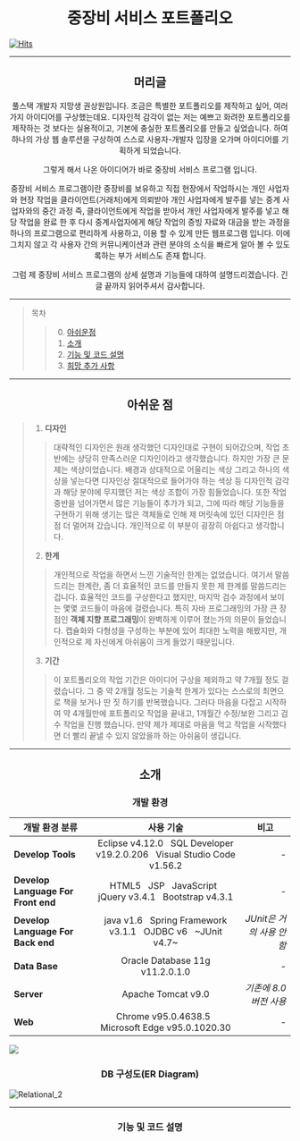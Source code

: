 <h1 align="center">중장비 서비스 포트폴리오</h1>

[![Hits](https://hits.seeyoufarm.com/api/count/incr/badge.svg?url=https%3A%2F%2Fgithub.com%2Fwal2739%2FHE_PP%2F&count_bg=%23000000&title_bg=%23E12D2D&icon=&icon_color=%23E7E7E7&title=%EC%A4%91%EC%9E%A5%EB%B9%84+%EC%84%9C%EB%B9%84%EC%8A%A4+%ED%8F%AC%ED%8A%B8%ED%8F%B4%EB%A6%AC%EC%98%A4&edge_flat=false)](https://hits.seeyoufarm.com)

---

<h2 align="center">머리글</h1>
<div align="center">
  풀스택 개발자 지망생 권상원입니다.
  조금은 특별한 포트폴리오를 제작하고 싶어, 여러가지 아이디어를 구상했는데요.
  디자인적 감각이 없는 저는 예쁘고 화려한 포트폴리오를 제작하는 것 보다는 실용적이고, 기본에 충실한 포트폴리오를 만들고 싶었습니다.
  하여 하나의 가상 웹 솔루션을 구상하여 스스로 사용자-개발자 입장을 오가며 아이디어를 기획하게 되었습니다.
  
  그렇게 해서 나온 아이디어가 바로 중장비 서비스 프로그램 입니다.
  
  중장비 서비스 프로그램이란 중장비를 보유하고 직접 현장에서 작업하시는 개인 사업자와 현장 작업을 클라이언트(거래처)에게 의뢰받아 개인 사업자에게 발주를 넣는
  중계 사업자와의 중간 과정 즉, 클라이언트에게 작업을 받아서 개인 사업자에게 발주를 넣고 해당 작업을 완료 한 후 다시 중계사업자에게 해당 작업의 증빙 자료와
  대금을 받는 과정을 하나의 프로그램으로 편리하게 사용하고, 이용 할 수 있게 만든 웹프로그램 입니다.
  이에 그치지 않고 각 사용자 간의 커뮤니케이션과 관련 분야의 소식을 빠르게 알아 볼 수 있도록하는 부가 서비스도 존재 합니다.
  
  그럼 제 중장비 서비스 프로그램의 상세 설명과 기능들에 대하여 설명드리겠습니다.
  긴 글 끝까지 읽어주셔서 감사합니다.
</div>

---

>목차
>>0. [아쉬운점](#아쉬운-점)
>>1. [소개](#소개)
>>2. [기능 및 코드 설명](#기능-및-코드-설명)
>>3. [희망 추가 사항](#희망-추가-사항)

---

<h2 align="center">아쉬운 점</h1>

>1. <strong>디자인</strong>
>>대략적인 디자인은 원래 생각했던 디자인대로 구현이 되어갔으며, 작업 초반에는 상당히 만족스러운 디자인이라고 생각했습니다.
>>하지만 가장 큰 문제는 색상이었습니다. 배경과 상대적으로 어울리는 색상 그리고 하나의 색상을 넣는다면 디자인상 절대적으로 들어가야 하는 색상 등
>>디자인적 감각과 해당 분야에 무지했던 저는 색상 조합이 가장 힘들었습니다. 
>>또한 작업 중반을 넘어가면서 많은 기능들이 추가가 되고, 그에 따라 해당 기능들을 구현하기 위해 생기는 많은 객체들로 인해 제 머릿속에 있던 디자인은
>>점점 더 멀어져 갔습니다. 개인적으로 이 부분이 굉장히 아쉽다고 생각합니다.
>2. <strong>한계</strong>
>>개인적으로 작업을 하면서 느낀 기술적인 한계는 없었습니다.
>>여기서 말씀드리는 한계란, 좀 더 효율적인 코드를 만들지 못한 제 한계를 말씀드리는 겁니다.
>>효율적인 코드를 구상한다고 했지만, 마지막 검수 과정에서 보이는 몇몇 코드들이 마음에 걸렸습니다.
>>특히 자바 프로그래밍의 가장 큰 장점인 <strong>객체 지향 프로그래밍</strong>이 완벽하게 이루어 졌는가의 의문이 들었습니다.
>>캡슐화와 다형성을 구성하는 부분에 있어 최대한 노력을 해봤지만, 개인적으로 제 자신에게 아쉬움이 크게 들었기 때문입니다.
>3. <strong>기간</strong>
>>이 포트폴리오의 작업 기간은 아이디어 구상을 제외하고 약 7개월 정도 걸렸습니다.
>>그 중 약 2개월 정도는 기술적 한계가 있다는 스스로의 최면으로 책을 보거나 딴 짓 하기를 반복했습니다.
>>그러다 마음을 다잡고 시작하여 약 4개월만에 포트폴리오 작업을 끝내고, 1개월간 수정/보완 그리고 검수 작업을 진행 했습니다.
>>만약 제가 제대로 마음을 먹고 작업을 시작했다면 더 빨리 끝낼 수 있지 않았을까 하는 아쉬움이 생깁니다.

---

<h2 align="center">소개</h1>

<h3 align="center">개발 환경</h3>

<div align="center">

|  <center>개발 환경 분류</center> |  <center>사용 기술</center> |  <center>비고</center> |
|:--------|:--------:|--------:|
|**Develop Tools** | <center> Eclipse v4.12.0  &nbsp;  SQL Developer v19.2.0.206  &nbsp;   Visual Studio Code v1.56.2 </center> |*-* |
|**Develop Language For Front end** | <center> HTML5  &nbsp;  JSP &nbsp;   JavaScript  &nbsp;  jQuery v3.4.1  &nbsp;  Bootstrap v4.3.1 </center> |*-* |
|**Develop Language For Back end** | <center> java v1.6  &nbsp;  Spring Framework v3.1.1 &nbsp;   OJDBC v6  &nbsp;  ~JUnit v4.7~ </center> |*JUnit은 거의 사용 안함* |
|**Data Base** | <center> Oracle Database 11g v11.2.0.1.0 </center> |*-* |
|**Server** | <center> Apache Tomcat v9.0 </center> |*기존에 8.0버전 사용* |
|**Web** | <center> Chrome v95.0.4638.5  &nbsp;  Microsoft Edge v95.0.1020.30 </center> |*-* |
  
</div>

[![](https://mermaid.ink/img/eyJjb2RlIjoicGllIHRpdGxlIOyWuOyWtOuzhCDqsJzrsJwg67mE7JyoXG4gICAgXCJKQVZBXCIgOiAyMDBcbiAgICBcIkpTUFwiIDogMTQwXG4gICAgXCJKUy9qUXVlcnlcIiA6IDE2MFxuICAgIFwiREIvUXVlcnlcIiA6IDgwXG4gICAgXCJIVE1MXCIgOiAxMFxuICAgIFwiZXRjLlwiIDogMTVcbiAgICAgICAgICAgICIsIm1lcm1haWQiOnsidGhlbWUiOiJkZWZhdWx0In0sInVwZGF0ZUVkaXRvciI6ZmFsc2UsImF1dG9TeW5jIjp0cnVlLCJ1cGRhdGVEaWFncmFtIjpmYWxzZX0)](https://mermaid-js.github.io/mermaid-live-editor/edit#eyJjb2RlIjoicGllIHRpdGxlIOyWuOyWtOuzhCDqsJzrsJwg67mE7JyoXG4gICAgXCJKQVZBXCIgOiAyMDBcbiAgICBcIkpTUFwiIDogMTQwXG4gICAgXCJKUy9qUXVlcnlcIiA6IDE2MFxuICAgIFwiREIvUXVlcnlcIiA6IDgwXG4gICAgXCJIVE1MXCIgOiAxMFxuICAgIFwiZXRjLlwiIDogMTVcbiAgICAgICAgICAgICIsIm1lcm1haWQiOiJ7XG4gIFwidGhlbWVcIjogXCJkZWZhdWx0XCJcbn0iLCJ1cGRhdGVFZGl0b3IiOmZhbHNlLCJhdXRvU3luYyI6dHJ1ZSwidXBkYXRlRGlhZ3JhbSI6ZmFsc2V9)


<h3 align="center">DB 구성도(ER Diagram)</h3>

![Relational_2](https://user-images.githubusercontent.com/14798713/138958779-dd8b1df2-d39d-4651-800e-6598dafcef8f.png)

---



<h3 align="center">기능 및 코드 설명</h3>



